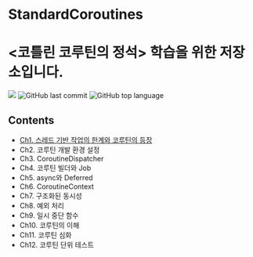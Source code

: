 # StandardCoroutines


# <코틀린 코루틴의 정석> 학습을 위한 저장소입니다.
![](https://img.shields.io/badge/start%20date%20%20-25.1.13-green?style=flat-square&logo=start) ![GitHub last commit](https://img.shields.io/github/last-commit/ichanguk/Standard_Coroutines?style=flat-square) ![GitHub top language](https://img.shields.io/github/languages/top/ichanguk/Standard_Coroutines?color=orange&logo=java&style=flat-square)

## Contents

- [Ch1. 스레드 기반 작업의 한계와 코루틴의 등장](https://github.com/ichanguk/Standard_Coroutines/tree/master/app/src/main/java/chapter1)
- Ch2. 코루틴 개발 환경 설정
- Ch3. CoroutineDispatcher
- Ch4. 코루틴 빌더와 Job
- Ch5. async와 Deferred
- Ch6. CoroutineContext
- Ch7. 구조화된 동시성
- Ch8. 예외 처리
- Ch9. 일시 중단 함수
- Ch10. 코루틴의 이해
- Ch11. 코루틴 심화
- Ch12. 코루틴 단위 테스트